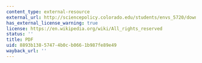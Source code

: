 ```yaml
---
content_type: external-resource
external_url: http://sciencepolicy.colorado.edu/students/envs_5720/downs_1972.pdf
has_external_license_warning: true
license: https://en.wikipedia.org/wiki/All_rights_reserved
status: ''
title: PDF
uid: 8893b138-5747-4b0c-b066-1b987fe89e49
wayback_url: ''
---
```


